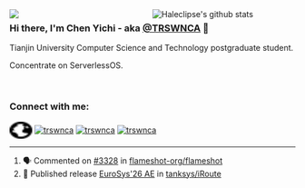 <a href="https://github.com/anuraghazra/github-readme-stats">
  <img align="right" width="50%" src="https://readmeservice.haleclipse.vercel.app/api?username=TRSWNCA&show_icons=true&include_all_commits=true&theme=radical" alt="Haleclipse's github stats" />
  <img align="right" width="50%" src="https://readmeservice.haleclipse.vercel.app/api/top-langs/?username=TRSWNCA&layout=compact&theme=radical" />
</a>

### Hi there, I'm Chen Yichi - aka [@TRSWNCA](https://github.com/TRSWNCA/) 👋 

Tianjin University Computer Science and Technology postgraduate student.

Concentrate on ServerlessOS.

<br />


<h3 align="left">Connect with me:</h3>
<p align="left">
<a href="https://blog.trswnca.cc" target="blank"><img align="center" src="https://raw.githubusercontent.com/iconic/open-iconic/master/svg/globe.svg" alt="trswnca" height="30" width="40" /></a>
<a href="https://space.bilibili.com/319408224" target="blank"><img align="center" src="https://cdn.jsdelivr.net/npm/simple-icons@3.13.0/icons/bilibili.svg" alt="trswnca" height="30" width="40" /></a>
<a href="https://www.zhihu.com/people/chen-yi-chi-90" target="blank"><img align="center" src="https://cdn.jsdelivr.net/npm/simple-icons@3.13.0/icons/zhihu.svg" alt="trswnca" height="30" width="40" /></a>
<a href="http://wpa.qq.com/msgrd?v=3&uin=489078545&site=qq&menu=yes" target="blank"><img align="center" src="https://cdn.jsdelivr.net/npm/simple-icons@3.13.0/icons/tencentqq.svg" alt="trswnca" height="30" width="40" /></a>
</p>

---

<!--START_SECTION:activity-->
1. 🗣 Commented on [#3328](https://github.com/flameshot-org/flameshot/issues/3328#issuecomment-3409886428) in [flameshot-org/flameshot](https://github.com/flameshot-org/flameshot)
2. 🚀 Published release [EuroSys'26 AE](https://github.com/tanksys/iRoute/releases/tag/v1.1) in [tanksys/iRoute](https://github.com/tanksys/iRoute)
<!--END_SECTION:activity-->
